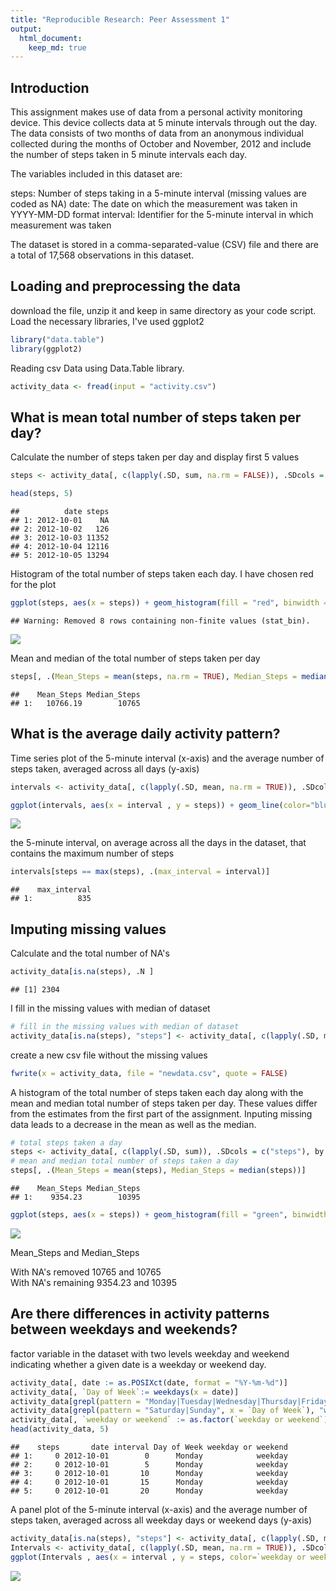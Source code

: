 ```yaml
---
title: "Reproducible Research: Peer Assessment 1"
output: 
  html_document:
    keep_md: true
---
```



## Introduction

This assignment makes use of data from a personal activity monitoring device. This device collects data at 5 minute intervals through out the day. The data consists of two months of data from an anonymous individual collected during the months of October and November, 2012 and include the number of steps taken in 5 minute intervals each day.


The variables included in this dataset are:

steps: Number of steps taking in a 5-minute interval (missing values are coded as NA) 
date: The date on which the measurement was taken in YYYY-MM-DD format 
interval: Identifier for the 5-minute interval in which measurement was taken 

The dataset is stored in a comma-separated-value (CSV) file and there are a total of 17,568 observations in this dataset. 

## Loading and preprocessing the data
download the file, unzip it and keep in same directory as your code script.
Load the necessary libraries, I've used ggplot2


```r
library("data.table")
library(ggplot2)
```

Reading csv Data using Data.Table library. 

```r
activity_data <- fread(input = "activity.csv")
```

## What is mean total number of steps taken per day?

Calculate the number of steps taken per day and display first 5 values


```r
steps <- activity_data[, c(lapply(.SD, sum, na.rm = FALSE)), .SDcols = c("steps"), by = .(date)] 

head(steps, 5)
```

```
##          date steps
## 1: 2012-10-01    NA
## 2: 2012-10-02   126
## 3: 2012-10-03 11352
## 4: 2012-10-04 12116
## 5: 2012-10-05 13294
```

Histogram of the total number of steps taken each day. I have chosen red for the plot  


```r
ggplot(steps, aes(x = steps)) + geom_histogram(fill = "red", binwidth = 1000) + labs(title = "Daily Steps", x = "Steps", y = "Frequency")
```

```
## Warning: Removed 8 rows containing non-finite values (stat_bin).
```

![](myfile_files/figure-html/unnamed-chunk-4-1.png)<!-- -->

Mean and median of the total number of steps taken per day  
  

```r
steps[, .(Mean_Steps = mean(steps, na.rm = TRUE), Median_Steps = median(steps, na.rm = TRUE))]
```

```
##    Mean_Steps Median_Steps
## 1:   10766.19        10765
```

## What is the average daily activity pattern?

Time series plot of the 5-minute interval (x-axis) and the average number of steps taken, averaged across all days (y-axis)


```r
intervals <- activity_data[, c(lapply(.SD, mean, na.rm = TRUE)), .SDcols = c("steps"), by = .(interval)] 

ggplot(intervals, aes(x = interval , y = steps)) + geom_line(color="blue", size=1) + labs(title = "average daily steps", x = "Interval", y = "average steps a day")
```

![](myfile_files/figure-html/unnamed-chunk-6-1.png)<!-- -->

the 5-minute interval, on average across all the days in the dataset, that contains the maximum number of steps


```r
intervals[steps == max(steps), .(max_interval = interval)]
```

```
##    max_interval
## 1:          835
```


## Imputing missing values

Calculate and the total number of NA's


```r
activity_data[is.na(steps), .N ]
```

```
## [1] 2304
```

I fill in the missing values with median of dataset 


```r
# fill in the missing values with median of dataset 
activity_data[is.na(steps), "steps"] <- activity_data[, c(lapply(.SD, median, na.rm = TRUE)), .SDcols = c("steps")]
```


create a new csv file without the missing values


```r
fwrite(x = activity_data, file = "newdata.csv", quote = FALSE)
```

A histogram of the total number of steps taken each day along with the mean and median total number of steps taken per day. These values differ from the estimates from the first part of the assignment. Inputing missing data leads to a decrease in the mean as well as the median.


```r
# total steps taken a day
steps <- activity_data[, c(lapply(.SD, sum)), .SDcols = c("steps"), by = .(date)] 
# mean and median total number of steps taken a day
steps[, .(Mean_Steps = mean(steps), Median_Steps = median(steps))]
```

```
##    Mean_Steps Median_Steps
## 1:    9354.23        10395
```

```r
ggplot(steps, aes(x = steps)) + geom_histogram(fill = "green", binwidth = 1000) + labs(title = "Daily Steps", x = "Steps", y = "Frequency")
```

![](myfile_files/figure-html/unnamed-chunk-11-1.png)<!-- -->

 Mean_Steps and  Median_Steps

With NA's removed  10765 and 10765  
With NA's remaining  9354.23 and 10395

## Are there differences in activity patterns between weekdays and weekends?

factor variable in the dataset with two levels weekday and weekend indicating whether a given date is a weekday or weekend day.


```r
activity_data[, date := as.POSIXct(date, format = "%Y-%m-%d")]
activity_data[, `Day of Week`:= weekdays(x = date)]
activity_data[grepl(pattern = "Monday|Tuesday|Wednesday|Thursday|Friday", x = `Day of Week`), "weekday or weekend"] <- "weekday"
activity_data[grepl(pattern = "Saturday|Sunday", x = `Day of Week`), "weekday or weekend"] <- "weekend"
activity_data[, `weekday or weekend` := as.factor(`weekday or weekend`)]
head(activity_data, 5)
```

```
##    steps       date interval Day of Week weekday or weekend
## 1:     0 2012-10-01        0      Monday            weekday
## 2:     0 2012-10-01        5      Monday            weekday
## 3:     0 2012-10-01       10      Monday            weekday
## 4:     0 2012-10-01       15      Monday            weekday
## 5:     0 2012-10-01       20      Monday            weekday
```

A panel plot of the 5-minute interval (x-axis) and the average number of steps taken, averaged across all weekday days or weekend days (y-axis)


```r
activity_data[is.na(steps), "steps"] <- activity_data[, c(lapply(.SD, median, na.rm = TRUE)), .SDcols = c("steps")]
Intervals <- activity_data[, c(lapply(.SD, mean, na.rm = TRUE)), .SDcols = c("steps"), by = .(interval, `weekday or weekend`)] 
ggplot(Intervals , aes(x = interval , y = steps, color=`weekday or weekend`)) + geom_line() + labs(title = "daily steps by type of week", x = "Interval", y = "No. of Steps") + facet_wrap(~`weekday or weekend` , ncol = 1, nrow=2)
```

![](myfile_files/figure-html/unnamed-chunk-13-1.png)<!-- -->

